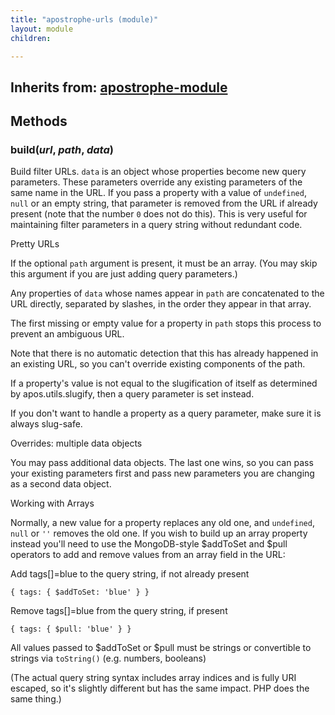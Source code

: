 ```yaml
---
title: "apostrophe-urls (module)"
layout: module
children:

---
```

## Inherits from: [apostrophe-module](../apostrophe-module/index.html)


## Methods
### build(*url*, *path*, *data*)
Build filter URLs. `data` is an object whose properties
become new query parameters. These parameters override any
existing parameters of the same name in the URL. If you
pass a property with a value of `undefined`, `null` or an
empty string, that parameter is removed from the
URL if already present (note that the number `0` does not
do this). This is very useful for maintaining filter
parameters in a query string without redundant code.

Pretty URLs

If the optional `path` argument is present, it must be an
array. (You may skip this argument if you are just
adding query parameters.)

Any properties of `data` whose names appear in `path`
are concatenated to the URL directly, separated by slashes,
in the order they appear in that array.

The first missing or empty value for a property in `path`
stops this process to prevent an ambiguous URL.

Note that there is no automatic detection that this has
already happened in an existing URL, so you can't override
existing components of the path.

If a property's value is not equal to the slugification of
itself as determined by apos.utils.slugify, then a query
parameter is set instead.

If you don't want to handle a property as a query parameter,
make sure it is always slug-safe.

Overrides: multiple data objects

You may pass additional data objects. The last one wins, so
you can pass your existing parameters first and pass new
parameters you are changing as a second data object.

Working with Arrays

Normally, a new value for a property replaces any old one,
and `undefined`, `null` or `''` removes the old one. If you
wish to build up an array property instead you'll need
to use the MongoDB-style $addToSet and $pull operators to add and
remove values from an array field in the URL:

Add tags[]=blue to the query string, if not already present

`{ tags: { $addToSet: 'blue' } }`

Remove tags[]=blue from the query string, if present

`{ tags: { $pull: 'blue' } }`

All values passed to $addToSet or $pull must be strings or
convertible to strings via `toString()` (e.g. numbers, booleans)

(The actual query string syntax includes array indices and
is fully URI escaped, so it's slightly different but has
the same impact. PHP does the same thing.)
